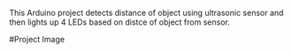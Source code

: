 


This Arduino project detects distance of object using ultrasonic sensor and then lights up 4 LEDs based on distce of object from sensor. 

#Project Image

